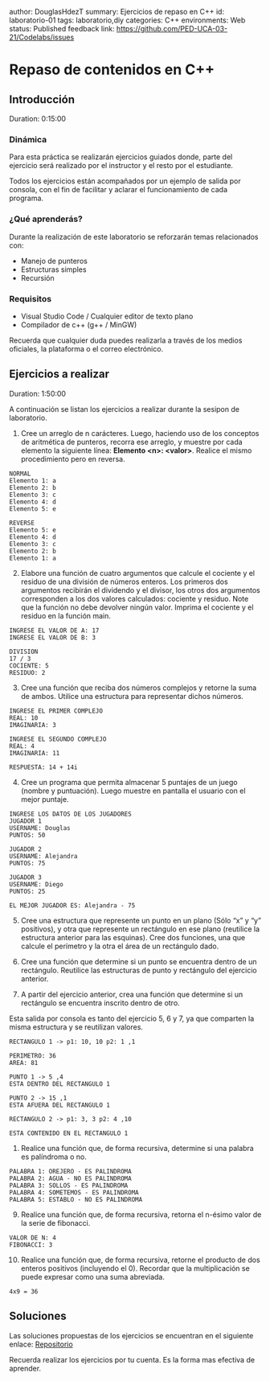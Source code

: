 author: DouglasHdezT
summary: Ejercicios de repaso en C++
id: laboratorio-01
tags: laboratorio,diy
categories: C++
environments: Web
status: Published
feedback link: https://github.com/PED-UCA-03-21/Codelabs/issues

# Repaso de contenidos en C++

## Introducción
Duration: 0:15:00

### Dinámica

Para esta práctica se realizarán ejercicios guiados donde, parte del ejercicio será realizado por el instructor y el resto por el estudiante.

Todos los ejercicios están acompañados por un ejemplo de salida por consola, con el fin de facilitar y aclarar el funcionamiento de cada programa.

### ¿Qué aprenderás?

Durante la realización de este laboratorio se reforzarán temas relacionados con:

- Manejo de punteros
- Estructuras simples
- Recursión

### Requisitos

- Visual Studio Code / Cualquier editor de texto plano
- Compilador de c++ (g++ / MinGW)

<aside class="positive">
  Recuerda que cualquier duda puedes realizarla a través de los medios oficiales, la plataforma o el correo electrónico.
</aside>

## Ejercicios a realizar
Duration: 1:50:00

A continuación se listan los ejercicios a realizar durante la sesipon de laboratorio.

1. Cree un arreglo de n carácteres. Luego, haciendo uso de los conceptos de aritmética de punteros, recorra ese arreglo, y muestre por cada elemento la siguiente línea: **Elemento &lt;n&gt;: &lt;valor&gt;**. Realice el mismo procedimiento pero en reversa.

```console
NORMAL
Elemento 1: a
Elemento 2: b
Elemento 3: c
Elemento 4: d
Elemento 5: e

REVERSE
Elemento 5: e
Elemento 4: d
Elemento 3: c
Elemento 2: b
Elemento 1: a
```
   
2. Elabore una función de cuatro argumentos que calcule el cociente y el residuo de una división de números enteros. Los primeros dos argumentos recibirán el dividendo y el divisor, los otros dos argumentos corresponden a los dos valores calculados: cociente y residuo. Note que la función no debe devolver ningún valor. Imprima el cociente y el residuo en la función main.

```console
INGRESE EL VALOR DE A: 17
INGRESE EL VALOR DE B: 3

DIVISION
17 / 3
COCIENTE: 5
RESIDUO: 2
```

3. Cree una función que reciba dos números complejos y retorne la suma de ambos. Utilice una estructura para representar dichos números.

```console
INGRESE EL PRIMER COMPLEJO
REAL: 10
IMAGINARIA: 3 

INGRESE EL SEGUNDO COMPLEJO
REAL: 4
IMAGINARIA: 11

RESPUESTA: 14 + 14i
```

4. Cree un programa que permita almacenar 5 puntajes de un juego (nombre y puntuación). Luego muestre en pantalla el usuario con el mejor puntaje.

```console
INGRESE LOS DATOS DE LOS JUGADORES
JUGADOR 1
USERNAME: Douglas 
PUNTOS: 50

JUGADOR 2
USERNAME: Alejandra 
PUNTOS: 75

JUGADOR 3
USERNAME: Diego 
PUNTOS: 25

EL MEJOR JUGADOR ES: Alejandra - 75
```

5. Cree una estructura que represente un punto en un plano (Sólo “x” y “y” positivos), y otra que represente un rectángulo en ese plano (reutilice la estructura anterior para las esquinas). Cree dos funciones, una que calcule el perímetro y la otra el área de un rectángulo dado.

6. Cree una función que determine si un punto se encuentra dentro de un rectángulo. Reutilice las estructuras de punto y rectángulo del ejercicio anterior.

7. A partir del ejercicio anterior, crea una función que determine si un rectángulo se encuentra inscrito dentro de otro.


<aside class="negative">
Esta salida por consola es tanto del ejercicio 5, 6 y 7, ya que comparten la misma estructura y se reutilizan valores.
</aside>

```console
RECTANGULO 1 -> p1: 10, 10 p2: 1 ,1

PERIMETRO: 36
AREA: 81

PUNTO 1 -> 5 ,4
ESTA DENTRO DEL RECTANGULO 1

PUNTO 2 -> 15 ,1
ESTA AFUERA DEL RECTANGULO 1

RECTANGULO 2 -> p1: 3, 3 p2: 4 ,10

ESTA CONTENIDO EN EL RECTANGULO 1
```

1. Realice una función que, de forma recursiva, determine si una palabra es palíndroma o no.

```console
PALABRA 1: OREJERO - ES PALINDROMA
PALABRA 2: AGUA - NO ES PALINDROMA
PALABRA 3: SOLLOS - ES PALINDROMA
PALABRA 4: SOMETEMOS - ES PALINDROMA
PALABRA 5: ESTABLO - NO ES PALINDROMA
```
   
9.  Realice una función que, de forma recursiva, retorna el n-ésimo valor de la serie de fibonacci.

```console
VALOR DE N: 4
FIBONACCI: 3
```

10.  Realice una función que, de forma recursiva, retorne el producto de dos enteros positivos (incluyendo el 0). Recordar que la multiplicación se puede expresar como una suma abreviada.

```console
4x9 = 36
```

## Soluciones

Las soluciones propuestas de los ejercicios se encuentran en el siguiente enlace: [Repositorio](https://github.com/PED-UCA-03-21/Laboratorio-01)

<aside class="positive">
  Recuerda realizar los ejercicios por tu cuenta. Es la forma mas efectiva de aprender.
</aside>